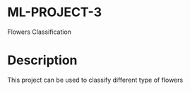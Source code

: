 # ML-PROJECT-3

Flowers Classification

# Description

This project can be used to classify different type of flowers

